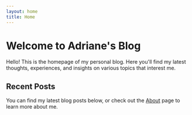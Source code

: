 ```yaml
---
layout: home
title: Home
---
```


# Welcome to Adriane's Blog

Hello! This is the homepage of my personal blog. Here you'll find my latest thoughts, experiences, and insights on various topics that interest me.

## Recent Posts

You can find my latest blog posts below, or check out the [About](/about) page to learn more about me.